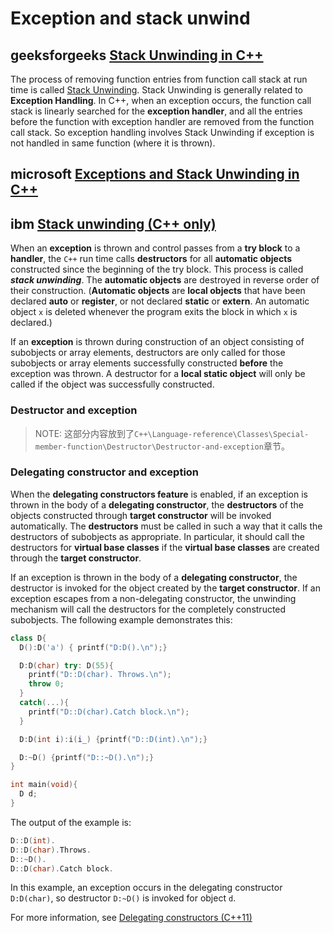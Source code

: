 # Exception and stack unwind



## geeksforgeeks [Stack Unwinding in C++](https://www.geeksforgeeks.org/stack-unwinding-in-c/)

The process of removing function entries from function call stack at run time is called [Stack Unwinding](http://en.wikipedia.org/wiki/Call_stack#Unwinding). Stack Unwinding is generally related to **Exception Handling**. In C++, when an exception occurs, the function call stack is linearly searched for the **exception handler**, and all the entries before the function with exception handler are removed from the function call stack. So exception handling involves Stack Unwinding if exception is not handled in same function (where it is thrown).

## microsoft [Exceptions and Stack Unwinding in C++](https://docs.microsoft.com/en-us/cpp/cpp/exceptions-and-stack-unwinding-in-cpp?view=msvc-160)





## ibm [Stack unwinding (C++ only)](https://www.ibm.com/support/knowledgecenter/en/SSLTBW_2.3.0/com.ibm.zos.v2r3.cbclx01/cplr155.htm) 

When an **exception** is thrown and control passes from a **try block** to a **handler**, the `C++` run time calls **destructors** for all **automatic objects** constructed since the beginning of the try block. This process is called ***stack unwinding***. The **automatic objects** are destroyed in reverse order of their construction. (**Automatic objects** are **local objects** that have been declared **auto** or **register**, or not declared **static** or **extern**. An automatic object `x` is deleted whenever the program exits the block in which `x` is declared.)

If an **exception** is thrown during construction of an object consisting of subobjects or array elements, destructors are only called for those subobjects or array elements successfully constructed **before** the exception was thrown. A destructor for a **local static object** will only be called if the object was successfully constructed.

### Destructor and exception

> NOTE: 这部分内容放到了`C++\Language-reference\Classes\Special-member-function\Destructor\Destructor-and-exception`章节。

### Delegating constructor and exception

When the **delegating constructors feature** is enabled, if an exception is thrown in the body of a **delegating constructor**, the **destructors** of the objects constructed through **target constructor** will be invoked automatically. The **destructors** must be called in such a way that it calls the destructors of subobjects as appropriate. In particular, it should call the destructors for **virtual base classes** if the **virtual base classes** are created through the **target constructor**.

If an exception is thrown in the body of a **delegating constructor**, the destructor is invoked for the object created by the **target constructor**. If an exception escapes from a non-delegating constructor, the unwinding mechanism will call the destructors for the completely constructed subobjects. The following example demonstrates this:

```cpp
class D{
  D():D('a') { printf("D:D().\n");}

  D:D(char) try: D(55){
    printf("D::D(char). Throws.\n");
    throw 0;
  }
  catch(...){
    printf("D::D(char).Catch block.\n");
  }

  D:D(int i):i(i_) {printf("D::D(int).\n");}

  D:~D() {printf("D::~D().\n");}
}

int main(void){
  D d;
}
```

The output of the example is:

```cpp
D::D(int).
D::D(char).Throws.
D::~D().
D::D(char).Catch block.
```

In this example, an exception occurs in the delegating constructor `D:D(char)`, so destructor `D:~D()` is invoked for object `d`.

For more information, see [Delegating constructors (C++11)](https://www.ibm.com/support/knowledgecenter/SSLTBW_2.3.0/com.ibm.zos.v2r3.cbclx01/delegating_ctors.htm?view=kc)


